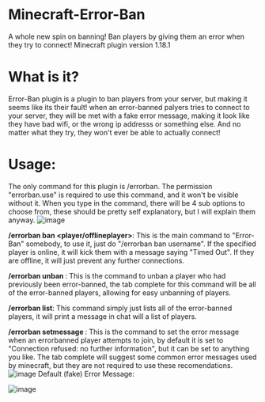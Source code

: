 # Minecraft-Error-Ban
A whole new spin on banning! Ban players by giving them an error when they try to connect! Minecraft plugin version 1.18.1
# What is it?
Error-Ban plugin is a plugin to ban players from your server, but making it seems like its their fault! when an error-banned palyers tries to connect to your server, they will be met with a fake error message, making it look like they have bad wifi, or the wrong ip addresss or something else. And no matter what they try, they won't ever be able to actually connect!
# Usage:
The only command for this plugin is /errorban. The permission "errorban.use" is required to use this command, and it won't be visible without it.
When you type in the command, there will be 4 sub options to choose from, these should be pretty self explanatory, but I will explain them anyway.
![image](https://user-images.githubusercontent.com/64995932/150690213-df8312f0-cc2b-44dd-acc2-d36adda4605a.png)

**/errorban ban <player/offlineplayer>**:
This is the main command to "Error-Ban" somebody, to use it, just do "/errorban ban username". If the specified player is online, it will kick them with a message saying "Timed Out". If they are offline, it will just prevent any further connections. 

**/errorban unban <error-banned-player>**:
  This is the command to unban a player who had previously been error-banned, the tab complete for this command will be all of the error-banned players, allowing for easy unbanning of players.
  
**/errorban list**:
  This command simply just lists all of the error-banned players, it will print a message in chat will a list of players. 
  
  **/errorban setmessage <newmessage>**:
  This is the command to set the error message when an errorbanned player attempts to join, by default it is set to "Connection refused: no further information", but it can be set to anything you like. The tab complete will suggest some common error messages used by minecraft, but they are not required to use these recomendations.
  ![image](https://user-images.githubusercontent.com/64995932/150690711-6d01f5d5-a933-40f5-85ac-88feb0d5d225.png)
Default (fake) Error Message:
  
![image](https://user-images.githubusercontent.com/64995932/150690733-419e123d-b2ce-4230-98c3-d381b812225a.png)

